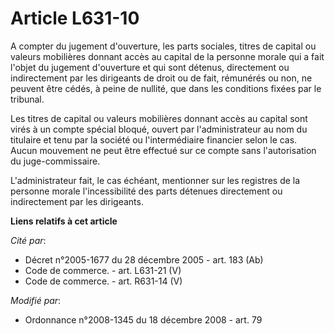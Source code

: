 # Article L631-10

A compter du jugement d'ouverture, les parts sociales, titres de capital ou valeurs mobilières donnant accès au capital de la
personne morale qui a fait l'objet du jugement d'ouverture et qui sont détenus, directement ou indirectement par les
dirigeants de droit ou de fait, rémunérés ou non, ne peuvent être cédés, à peine de nullité, que dans les conditions fixées
par le tribunal. 

Les titres de capital ou valeurs mobilières donnant accès au capital sont virés à un compte spécial bloqué, ouvert par
l'administrateur au nom du titulaire et tenu par la société ou l'intermédiaire financier selon le cas. Aucun mouvement ne
peut être effectué sur ce compte sans l'autorisation du juge-commissaire.

L'administrateur fait, le cas échéant, mentionner sur les registres de la personne morale l'incessibilité des parts détenues
directement ou indirectement par les dirigeants.

**Liens relatifs à cet article**

_Cité par_:

  - Décret n°2005-1677 du 28 décembre 2005 - art. 183 (Ab)
  - Code de commerce. - art. L631-21 (V)
  - Code de commerce. - art. R631-14 (V)

_Modifié par_:

  - Ordonnance n°2008-1345 du 18 décembre 2008 - art. 79

